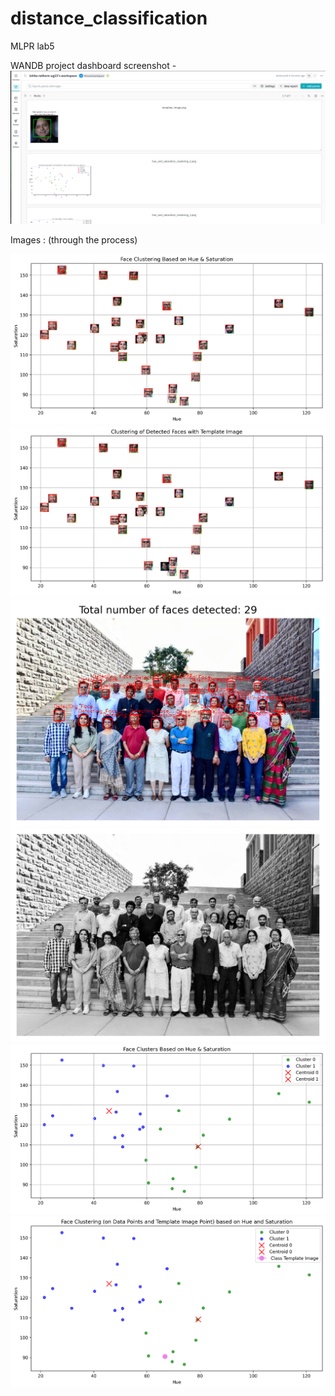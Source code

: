 # distance_classification
MLPR lab5

WANDB project dashboard screenshot - 
![Project dashboard _ WANDB](image.png)

Images : (through the process)

![](face_clustering_1.png)
![](face_clustering_2.png)
![](face_detection_1.png)
![](gray_scale_image.png)
![](hue_and_saturation_clustering_1.png)
![](hue_and_saturation_clustering_2.png)